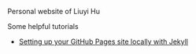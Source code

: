 Personal website of Liuyi Hu

Some helpful tutorials
- [Setting up your GitHub Pages site locally with Jekyll](https://help.github.com/articles/setting-up-your-github-pages-site-locally-with-jekyll/)
